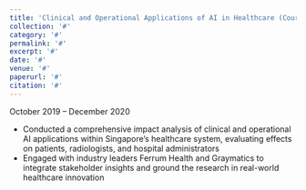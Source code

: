 ```yaml
---
title: 'Clinical and Operational Applications of AI in Healthcare (Course – IB Diploma Extended Essay)'
collection: '#'
category: '#'
permalink: '#'
excerpt: '#'
date: '#'
venue: '#'
paperurl: '#'
citation: '#'
---
```


October 2019 – December 2020

- Conducted a comprehensive impact analysis of clinical and operational AI applications within Singapore’s healthcare system, evaluating effects on patients, radiologists, and hospital administrators  
- Engaged with industry leaders Ferrum Health and Graymatics to integrate stakeholder insights and ground the research in real-world healthcare innovation  
